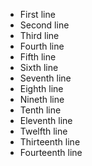 - First line
- Second line
- Third line
- Fourth line
- Fifth line
- Sixth line
- Seventh line
- Eighth line
- Nineth line
- Tenth line
- Eleventh line
- Twelfth line
- Thirteenth line
- Fourteenth line
